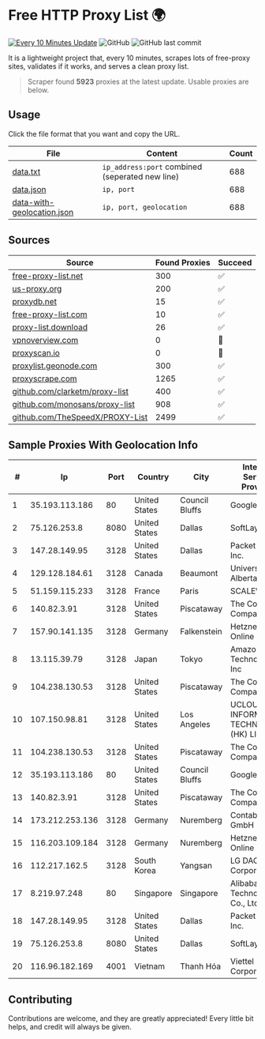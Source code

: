 
# Free HTTP Proxy List 🌍

[![Every 10 Minutes Update](https://github.com/mertguvencli/http-proxy-list/actions/workflows/main.yml/badge.svg?branch=main)](https://github.com/mertguvencli/http-proxy-list/actions/workflows/main.yml)
![GitHub](https://img.shields.io/github/license/mertguvencli/http-proxy-list)
![GitHub last commit](https://img.shields.io/github/last-commit/mertguvencli/http-proxy-list)

It is a lightweight project that, every 10 minutes, scrapes lots of free-proxy sites, validates if it works, and serves a clean proxy list.


> Scraper found **5923** proxies at the latest update. Usable proxies are below.

## Usage

Click the file format that you want and copy the URL.


|File|Content|Count|
|----|-------|-----|
|[data.txt](https://raw.githubusercontent.com/mertguvencli/http-proxy-list/main/proxy-list/data.txt)|`ip_address:port` combined (seperated new line)|688|
|[data.json](https://raw.githubusercontent.com/mertguvencli/http-proxy-list/main/proxy-list/data.json)|`ip, port`|688|
|[data-with-geolocation.json](https://raw.githubusercontent.com/mertguvencli/http-proxy-list/main/proxy-list/data-with-geolocation.json)|`ip, port, geolocation`|688|

## Sources

|Source|Found Proxies|Succeed|
|------|-------------|-------|
|[free-proxy-list.net](https://free-proxy-list.net)|300|✅|
|[us-proxy.org](https://www.us-proxy.org)|200|✅|
|[proxydb.net](http://proxydb.net)|15|✅|
|[free-proxy-list.com](https://free-proxy-list.com/?page=&port=&type%5B%5D=http&type%5B%5D=https&up_time=0&search=Search)|10|✅|
|[proxy-list.download](https://www.proxy-list.download/HTTP)|26|✅|
|[vpnoverview.com](https://vpnoverview.com/privacy/anonymous-browsing/free-proxy-servers)|0|🚫|
|[proxyscan.io](https://www.proxyscan.io)|0|🚫|
|[proxylist.geonode.com](https://proxylist.geonode.com/api/proxy-list?limit=300&page=1&sort_by=lastChecked&sort_type=desc&protocols=http,https)|300|✅|
|[proxyscrape.com](https://api.proxyscrape.com/v2/?request=displayproxies&protocol=http&timeout=10000&country=all&ssl=all&anonymity=all)|1265|✅|
|[github.com/clarketm/proxy-list](https://raw.githubusercontent.com/clarketm/proxy-list/master/proxy-list-raw.txt)|400|✅|
|[github.com/monosans/proxy-list](https://raw.githubusercontent.com/monosans/proxy-list/main/proxies/http.txt)|908|✅|
|[github.com/TheSpeedX/PROXY-List](https://raw.githubusercontent.com/TheSpeedX/PROXY-List/master/http.txt)|2499|✅|


## Sample Proxies With Geolocation Info

|#|Ip|Port|Country|City|Internet Service Provider|
|-|--|----|-------|----|-------------------------|
|1|35.193.113.186|80|United States|Council Bluffs|Google LLC|
|2|75.126.253.8|8080|United States|Dallas|SoftLayer|
|3|147.28.149.95|3128|United States|Dallas|Packet Host, Inc.|
|4|129.128.184.61|3128|Canada|Beaumont|University of Alberta|
|5|51.159.115.233|3128|France|Paris|SCALEWAY|
|6|140.82.3.91|3128|United States|Piscataway|The Constant Company|
|7|157.90.141.135|3128|Germany|Falkenstein|Hetzner Online GmbH|
|8|13.115.39.79|3128|Japan|Tokyo|Amazon Technologies Inc|
|9|104.238.130.53|3128|United States|Piscataway|The Constant Company|
|10|107.150.98.81|3128|United States|Los Angeles|UCLOUD INFORMATION TECHNOLOGY (HK) LIMITED|
|11|104.238.130.53|3128|United States|Piscataway|The Constant Company|
|12|35.193.113.186|80|United States|Council Bluffs|Google LLC|
|13|140.82.3.91|3128|United States|Piscataway|The Constant Company|
|14|173.212.253.136|3128|Germany|Nuremberg|Contabo GmbH|
|15|116.203.109.184|3128|Germany|Nuremberg|Hetzner Online GmbH|
|16|112.217.162.5|3128|South Korea|Yangsan|LG DACOM Corporation|
|17|8.219.97.248|80|Singapore|Singapore|Alibaba (US) Technology Co., Ltd.|
|18|147.28.149.95|3128|United States|Dallas|Packet Host, Inc.|
|19|75.126.253.8|8080|United States|Dallas|SoftLayer|
|20|116.96.182.169|4001|Vietnam|Thanh Hóa|Viettel Corporation|



## Contributing

Contributions are welcome, and they are greatly appreciated! Every
little bit helps, and credit will always be given.


